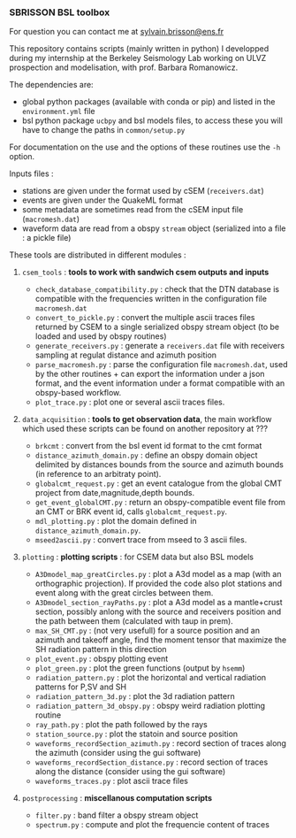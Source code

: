 ### SBRISSON BSL toolbox

For question you can contact me at sylvain.brisson@ens.fr

This repository contains scripts (mainly written in python) I developped during my internship at the Berkeley Seismology Lab working on ULVZ prospection and modelisation, with prof. Barbara Romanowicz.

The dependencies are:
- global python packages (available with conda or pip) and listed in the `environment.yml` file
- bsl python package `ucbpy` and bsl models files, to access these you will have to change the paths in `common/setup.py`

For documentation on the use and the options of these routines use the `-h` option.

Inputs files :
- stations are given under the format used by cSEM (`receivers.dat`)
- events are given under the QuakeML format
- some metadata are sometimes read from the cSEM input file (`macromesh.dat`)
- waveform data are read from a obspy `stream` object (serialized into a file : a pickle file)
 

These tools are distributed in different modules :
1. `csem_tools` : **tools to work with sandwich csem outputs and inputs**
   - `check_database_compatibility.py` : check that the DTN database is compatible with the frequencies written in the configuration file `macromesh.dat`
   - `convert_to_pickle.py` : convert the multiple ascii traces files returned by CSEM to a single serialized obspy stream object (to be loaded and used by obspy routines)
   - `generate_receivers.py` : generate a `receivers.dat` file with receivers sampling at regulat distance and azimuth position
   - `parse_macromesh.py` : parse the configuration file `macromesh.dat`, used by the other routines + can export the information under a json format, and the event information under a format compatible with an obspy-based workflow. 
   - `plot_trace.py` : plot one or several ascii traces files.
2. `data_acquisition` : **tools to get observation data**, the main workflow which used these scripts can be found on another repository at ???
   - `brkcmt` : convert from the bsl event id format to the cmt format
   - `distance_azimuth_domain.py` : define an obspy domain object delimited by distances bounds from the source and azimuth bounds (in reference to an arbitraty point).
   - `globalcmt_request.py` : get an event catalogue from the global CMT project from date,magnitude,depth bounds.
   - `get_event_globalCMT.py` : return an obspy-compatible event file from an CMT or BRK event id, calls `globalcmt_request.py`.
   - `mdl_plotting.py` : plot the domain defined in `distance_azimuth_domain.py`.
   - `mseed2ascii.py` : convert trace from mseed to 3 ascii files.

3. `plotting` : **plotting scripts** : for CSEM data but also BSL models
    - `A3Dmodel_map_greatCircles.py` :  plot a A3d model as a map (with an orthographic projection). If provided the code also plot stations and event along with the great circles between them.
    - `A3Dmodel_section_rayPaths.py` : plot a A3d model as a mantle+crust section, possibly anlong with the source and receivers position and the path between them (calculated with taup in prem).
    - `max_SH_CMT.py` : (not very usefull) for a source position and an azimuth and takeoff angle, find the moment tensor that maximize the SH radiation pattern in this direction
    - `plot_event.py` : obspy plotting event 
    - `plot_green.py` : plot the green functions (output by `hsemm`)
    - `radiation_pattern.py` : plot the horizontal and vertical radiation patterns for P,SV and SH
    - `radiation_pattern_3d.py` : plot the 3d radiation pattern
    - `radiation_pattern_3d_obspy.py` : obspy weird radiation plotting routine
    - `ray_path.py` : plot the path followed by the rays
    - `station_source.py` : plot the statoin and source position
    - `waveforms_recordSection_azimuth.py` : record section of traces along the azimuth (consider using the gui software)
    - `waveforms_recordSection_distance.py` : record section of traces along the distance (consider using the gui software)
    - `waveforms_traces.py` : plot ascii trace files

4. `postprocessing` : **miscellanous computation scripts** 
   - `filter.py` : band filter a obspy stream object
   - `spectrum.py` : compute and plot the frequencie content of traces

